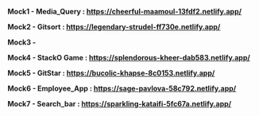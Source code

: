 ****Mock1 - Media_Query : https://cheerful-maamoul-13fdf2.netlify.app/****

**Mock2 - Gitsort : https://legendary-strudel-ff730e.netlify.app/**

**Mock3 -**

**Mock4 - StackO Game : https://splendorous-kheer-dab583.netlify.app/**

**Mock5 - GitStar : https://bucolic-khapse-8c0153.netlify.app/**

**Mock6 - Employee_App : https://sage-pavlova-58c792.netlify.app/**

**Mock7 - Search_bar : https://sparkling-kataifi-5fc67a.netlify.app/**

